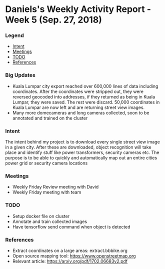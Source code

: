 # Daniels's Weekly Activity Report - Week 5  (Sep. 27, 2018)
### Legend
- [Intent](#intent)
- [Meetings](#meetings)
- [TODO](#TODO)
- [References](#references)

### Big Updates

-  Kuala Lumpar city export reached over 600,000 lines of data including coordinates. After the coordinates were stripped out, they were reversed geocoded into addresses, if they returned as being in Kuala Lumpar, they were saved. The rest were discard. 50,000 coordinates in Kuala Lumpar are now left and are returning street view images.
-  Many more domecameras and long cameras collected, soon to be annotated and trained on the cluster


### Intent

The intent behind my project is to download every single street view image in a given city. After these are downloaded, object recognition will take place and identify stuff like power transformers, security cameras etc. The purpose is to be able to quickly and automatically map out an entire cities power grid or security camera locations


### Meetings
 - Weekly Friday Review meeting with David
 - Weekly Friday meeting with team

### TODO

- Setup docker file on cluster
- Annotate and train collected images
- Have tensorflow send command when object is detected

### References
- Extract coordinates on a large areas: extract.bbbike.org
- Open source mapping tool: https://www.openstreetmap.org
- Relevant article: https://arxiv.org/pdf/1702.06683v2.pdf
